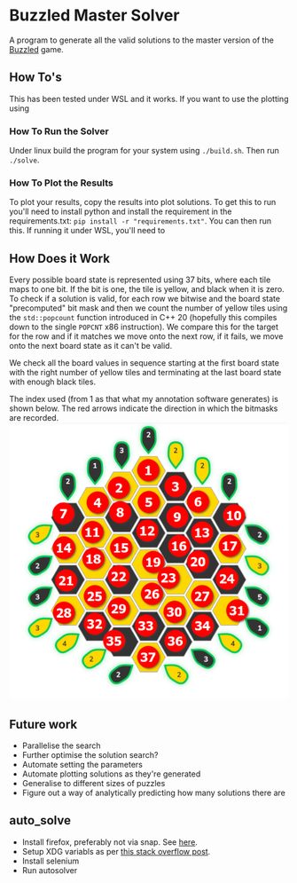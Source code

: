 # Buzzled Master Solver

A program to generate all the valid solutions to the master version of the [Buzzled](https://puzzmallow.com/buzzled) game.

## How To's

This has been tested under WSL and it works. If you want to use the plotting using

### How To Run the Solver
Under linux build the program for your system using `./build.sh`. Then run `./solve`.

### How To Plot the Results
To plot your results, copy the results into plot solutions. To get this to run you'll need to install
python and install the requirement in the requirements.txt: `pip install -r "requirements.txt"`.
You can then run this. If running it under WSL, you'll need to

## How Does it Work

Every possible board state is represented using 37 bits, where each tile maps to one bit.
If the bit is one, the tile is yellow, and black when it is zero. To check if a solution is valid,
for each row we bitwise and the board state "precomputed" bit mask and then we count the number of
yellow tiles using the `std::popcount` function introduced in C++ 20 (hopefully this compiles down
to the single `POPCNT` x86 instruction). We compare this for the target for the row and if it
matches we move onto the next row, if it fails, we move onto the next board state as it can't be
valid.

We check all the board values in sequence starting at the first board state with the right number
of yellow tiles and terminating at the last board state with enough black tiles.

The index used (from 1 as that what my annotation software generates) is shown below. The red arrows
indicate the direction in which the bitmasks are recorded.
![](./board_indexing.png)

## Future work

- Parallelise the search
- Further optimise the solution search?
- Automate setting the parameters
- Automate plotting solutions as they're generated
- Generalise to different sizes of puzzles
- Figure out a way of analytically predicting how many solutions there are


## auto_solve

- Install firefox, preferably not via snap. See [here](https://askubuntu.com/questions/1399383/how-to-install-firefox-as-a-traditional-deb-package-without-snap-in-ubuntu-22).
- Setup XDG variabls as per [this stack overflow post](https://askubuntu.com/questions/456689/error-xdg-runtime-dir-not-set-in-the-environment-when-attempting-to-run-naut).
- Install selenium
- Run autosolver